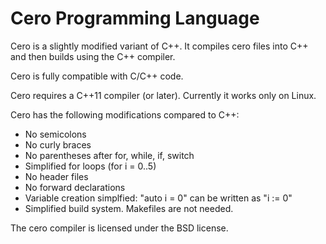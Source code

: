 Cero Programming Language
=========================

Cero is a slightly modified variant of C++. It compiles cero files into C++ and then builds using the C++ compiler. 

Cero is fully compatible with C/C++ code. 

Cero requires a C++11 compiler (or later). Currently it works only on Linux.

Cero has the following modifications compared to C++:
* No semicolons
* No curly braces
* No parentheses after for, while, if, switch
* Simplified for loops (for i = 0..5)
* No header files 
* No forward declarations
* Variable creation simplfied: "auto i = 0" can be written as "i := 0"
* Simplified build system. Makefiles are not needed.

The cero compiler is licensed under the BSD license.
